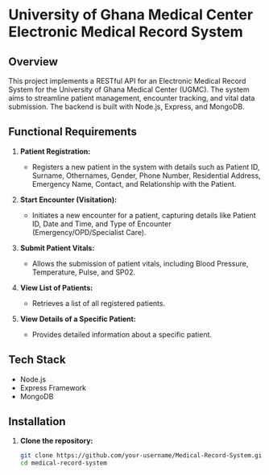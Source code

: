 # University of Ghana Medical Center Electronic Medical Record System

## Overview

This project implements a RESTful API for an Electronic Medical Record System for the University of Ghana Medical Center (UGMC). The system aims to streamline patient management, encounter tracking, and vital data submission. The backend is built with Node.js, Express, and MongoDB.

## Functional Requirements

1. **Patient Registration:**

   - Registers a new patient in the system with details such as Patient ID, Surname, Othernames, Gender, Phone Number, Residential Address, Emergency Name, Contact, and Relationship with the Patient.

2. **Start Encounter (Visitation):**

   - Initiates a new encounter for a patient, capturing details like Patient ID, Date and Time, and Type of Encounter (Emergency/OPD/Specialist Care).

3. **Submit Patient Vitals:**

   - Allows the submission of patient vitals, including Blood Pressure, Temperature, Pulse, and SP02.

4. **View List of Patients:**

   - Retrieves a list of all registered patients.

5. **View Details of a Specific Patient:**
   - Provides detailed information about a specific patient.

## Tech Stack

- Node.js
- Express Framework
- MongoDB

## Installation

1. **Clone the repository:**
   ```bash
   git clone https://github.com/your-username/Medical-Record-System.git
   cd medical-record-system
   ```

